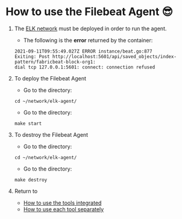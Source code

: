# How to use the Filebeat Agent 😎

1. The [ELK network](https://github.com/sfl0r3nz05/NLP-DLT/blob/sentencelvl/documentation/elk-network-use.md) must be deployed in order to run the agent.

    - The following is the **error** returned by the container:

    ```
    2021-09-11T09:55:49.027Z ERROR instance/beat.go:877 
    Exiting: Post http://localhost:5601/api/saved_objects/index-pattern/fabricbeat-block-org1: 
    dial tcp 127.0.0.1:5601: connect: connection refused
    ```

2. To deploy the Filebeat Agent
    *   Go to the directory:
    ```
    cd ~/network/elk-agent/
    ```
    *   Go to the directory:
    ```
    make start
    ```

3. To destroy the Filebeat Agent
    *   Go to the directory:
    ```
    cd ~/network/elk-agent/
    ```
    *   Go to the directory:
    ```
    make destroy
    ```

4. Return to
    - [How to use the tools integrated](https://github.com/sfl0r3nz05/NLP-DLT/tree/sentencelvl#how-to-use-the-tools-integrated-)
    - [How to use each tool separately](https://github.com/sfl0r3nz05/NLP-DLT/tree/sentencelvl#how-to-use-each-tool-separately-)
